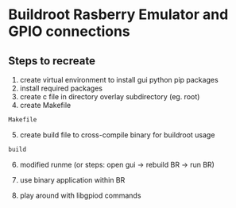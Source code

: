 # Buildroot Rasberry Emulator and GPIO connections

## Steps to recreate

 1. create virtual environment to install gui python pip packages
 2. install required packages
 3. create c file in directory overlay subdirectory (eg. root)
 4. create Makefile

```sh
Makefile
```

 5. create build file to cross-compile binary for buildroot usage

```sh
build
```

 6. modified runme (or steps: open gui -> rebuild BR -> run BR)
 7. use binary application within BR

 8. play around with libgpiod commands
